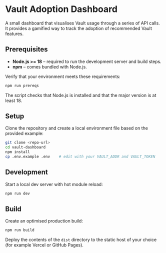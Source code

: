 # Vault Adoption Dashboard

A small dashboard that visualises Vault usage through a series of API calls. It provides a gamified way to track the adoption of recommended Vault features.

## Prerequisites

* **Node.js >= 18** – required to run the development server and build steps.
* **npm** – comes bundled with Node.js.

Verify that your environment meets these requirements:

```bash
npm run prereqs
```

The script checks that Node.js is installed and that the major version is at least 18.

## Setup

Clone the repository and create a local environment file based on the provided example:

```bash
git clone <repo-url>
cd vault-dashboard
npm install
cp .env.example .env    # edit with your VAULT_ADDR and VAULT_TOKEN
```

## Development

Start a local dev server with hot module reload:

```bash
npm run dev
```

## Build

Create an optimised production build:

```bash
npm run build
```

Deploy the contents of the `dist` directory to the static host of your choice (for example Vercel or GitHub Pages).
